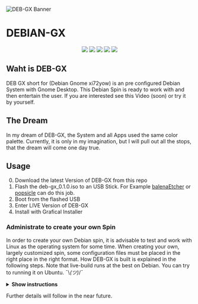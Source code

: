 ![DEB-GX Banner](https://xi72yow.de/DEBIAN-GX/gx-assets/banner.png)
<h1 align="left">DEBIAN-GX</h1>

<p align="center">
  <img src="https://img.shields.io/badge/Maintained%3F-Yes-green?style=for-the-badge">
  <img src="https://img.shields.io/github/license/xi72yow/DEBIAN-GX?style=for-the-badge">
  <img src="https://img.shields.io/github/stars/xi72yow/DEBIAN-GX?style=for-the-badge">
  <img src="https://img.shields.io/github/forks/xi72yow/DEBIAN-GX?color=teal&style=for-the-badge">
  <img src="https://img.shields.io/github/issues/xi72yow/DEBIAN-GX?color=violet&style=for-the-badge">
</p>

## Waht is DEB-GX

DEB GX short for (Debian Gnome xi72yow) is an pre configured Debian System with Gnome Desktop. This Debian Spin is ready to work with and then entertain the user. If you are interested see this Video (soon) or try it by yourself.

## The Dream

In my dream of DEB-GX, the System and all Apps used the same color palette. Currently, it is only in my imagination, but I will pull out all the stops, that the dream will come one day true.

## Usage

0. Download the latest Version of DEB-GX from this repo
1. Flash the deb-gx_0.1.0.iso to an USB Stick. For Example [balenaEtcher](https://www.balena.io/etcher/) or [popsicle](https://github.com/pop-os/popsicle) can do this job.
2. Boot from the flashed USB
3. Enter LIVE Version of DEB-GX
4. Install with Grafical Installer

### Administrate to create your own Spin

In order to create your own Debian spin, it is advisable to test and work with Linux as the operating system for some time. When creating your own, largely customized spin, some configuration files must be placed in the right place in the right format. How DEB-GX is built is explained in the following steps. Note that live-build runs at the best on Debian. You can try to running it on Ubuntu. ¯\\_(ツ)_/¯

<details><summary><b>Show instructions</b></summary>

0. clone this repo and go into it

   ```sh
   git clone https://github.com/xi72yow/DEBIAN-GX.git
   cd DEBIAN-GX
   ```

1. make the admin script executeabele

   ```sh
   chmod +x ./admin/dgxa
   ```

2. download all needed files

   ```sh
   ./admin/dgxa d
   ```

3. set calamares

   ```sh
   ./admin/dgxa sc
   ```

4. set login screen

   ```sh
   ./admin/dgxa sl
   ```

5. set plymouth splash

   ```sh
   ./admin/dgxa sp
   ```

6. install dev dependencies

   ```sh
   sudo ./admin/dgxa id
   ```

7. build DEBIAN-GX

   ```sh
   sudo ./admin/dgxa b
   ```

</details>

Further details will follow in the near future.
